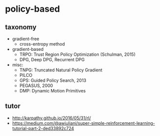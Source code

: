 # policy-based

## taxonomy
* gradient-free 
  * cross-entropy method
* gradient-based
  * TRPO: Trust Region Policy Optimization (Schulman, 2015)
  * DPG, Deep DPG, Recurrent DPG
* misc:
  * TNPG: Truncated Natural Policy Gradient
  * PILCO
  * GPS: Guided Policy Search, 2013
  * PEGASUS, 2000
  * DMP: Dynamic Motion Primitives
  
## tutor
* http://karpathy.github.io/2016/05/31/rl/
* https://medium.com/@awjuliani/super-simple-reinforcement-learning-tutorial-part-2-ded33892c724
